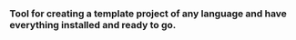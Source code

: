 ### Tool for creating a template project of any language and have everything installed and ready to go.